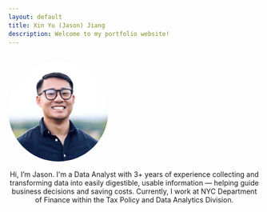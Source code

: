 ```yaml
---
layout: default
title: Xin Yu (Jason) Jiang
description: Welcome to my portfolio website!
---
```


<br>

<!-- <img src="/images/me.jpg" alt="homepage_img" width="200" style="border-radius:50%; filter:brightness(1.1); z-index:0">  -->
<img src="/images/jason.jpeg" alt="homepage_img" width="200" style="border-radius:50%; filter:brightness(1.1); z-index:0"> 

<br>
<p style="text-align:center;">
Hi, I’m Jason. I'm a Data Analyst with 3+ years of experience collecting and transforming data into easily digestible, usable information — helping guide business decisions and saving costs. Currently, I work at NYC Department of Finance within the Tax Policy and Data Analytics Division. 
</p>
<!-- You can find my most recent resume <a href="jason_resume.pdf" target="_blank"><u>here</u></a>. -->

<!-- Check out my <a href="/projects/"><u>recent projects</u></a>. -->
